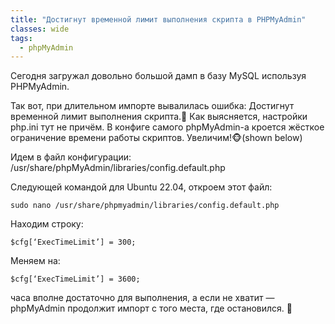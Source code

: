 ```yaml
---
title: "Достигнут временной лимит выполнения скрипта в PHPMyAdmin"
classes: wide
tags: 
  - phpMyAdmin
---
```



Сегодня загружал довольно большой дамп в базу MySQL используя PHPMyAdmin.

Так вот, при длительном импорте вывалилась ошибка: Достигнут временной лимит выполнения скрипта.:hankey:
Как выясняется, настройки php.ini тут не причём. В конфиге самого phpMyAdmin-а кроется жёсткое ограничение времени
работы скриптов. Увеличим!:monkey_face:(shown below)

Идем в файл конфигурации: /usr/share/phpMyAdmin/libraries/config.default.php

Следующей командой для Ubuntu 22.04, откроем этот файл:
```
sudo nano /usr/share/phpmyadmin/libraries/config.default.php
```
Находим строку:
```
$cfg[‘ExecTimeLimit’] = 300;
```
Меняем на:
```
$cfg[‘ExecTimeLimit’] = 3600;
```
часа вполне достаточно для выполнения, а если не хватит — phpMyAdmin продолжит импорт с того места, где остановился. :metal:
